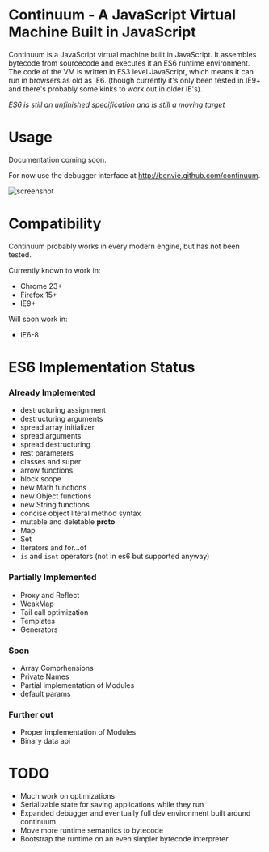 # Continuum - A JavaScript Virtual Machine Built in JavaScript

Continuum is a JavaScript virtual machine built in JavaScript. It assembles bytecode from sourcecode and executes it an ES6 runtime environment. The code of the VM is written in ES3 level JavaScript, which means it can run in browsers as old as IE6. (though currently it's only been tested in IE9+ and there's probably some kinks to work out in older IE's).

*ES6 is still an unfinished specification and is still a moving target*

# Usage

Documentation coming soon.

For now use the debugger interface at http://benvie.github.com/continuum.

![screenshot](https://raw.github.com/Benvie/continuum/gh-pages/docs/screenshot.png)

# Compatibility
Continuum probably works in every modern engine, but has not been tested.

Currently known to work in:

* Chrome 23+
* Firefox 15+
* IE9+

Will soon work in:

* IE6-8

# ES6 Implementation Status

### Already Implemented

* destructuring assignment
* destructuring arguments
* spread array initializer
* spread arguments
* spread destructuring
* rest parameters
* classes and super
* arrow functions
* block scope
* new Math functions
* new Object functions
* new String functions
* concise object literal method syntax
* mutable and deletable __proto__
* Map
* Set
* Iterators and for...of
* `is` and `isnt` operators (not in es6 but supported anyway)

### Partially Implemented

* Proxy and Reflect
* WeakMap
* Tail call optimization
* Templates
* Generators

### Soon
* Array Comprhensions
* Private Names
* Partial implementation of Modules
* default params

### Further out
* Proper implementation of Modules
* Binary data api


# TODO
* Much work on optimizations
* Serializable state for saving applications while they run
* Expanded debugger and eventually full dev environment built around continuum
* Move more runtime semantics to bytecode
* Bootstrap the runtime on an even simpler bytecode interpreter
